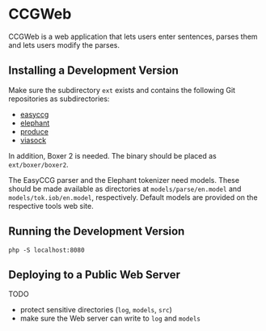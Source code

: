 CCGWeb
======

CCGWeb is a web application that lets users enter sentences, parses them and
lets users modify the parses.

Installing a Development Version
--------------------------------

Make sure the subdirectory `ext` exists and contains the following Git
repositories as subdirectories:

* [easyccg](https://github.com/ParallelMeaningBank/easyccg)
* [elephant](https://github.com/ParallelMeaningBank/elephant)
* [produce](https://github.com/texttheater/produce)
* [viasock](https://github.com/texttheater/viasock)

In addition, Boxer 2 is needed. The binary should be placed as
`ext/boxer/boxer2`.

The EasyCCG parser and the Elephant tokenizer need models. These should be
made available as directories at `models/parse/en.model` and
`models/tok.iob/en.model`, respectively. Default models are provided on the
respective tools web site.

Running the Development Version
-------------------------------

    php -S localhost:8080

Deploying to a Public Web Server
--------------------------------

TODO

* protect sensitive directories (`log`, `models`, `src`)
* make sure the Web server can write to `log` and `models`

